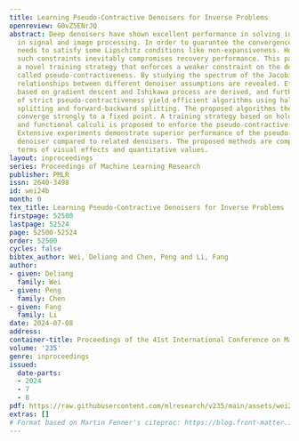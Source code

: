 ```yaml
---
title: Learning Pseudo-Contractive Denoisers for Inverse Problems
openreview: G0vZ5ENrJQ
abstract: Deep denoisers have shown excellent performance in solving inverse problems
  in signal and image processing. In order to guarantee the convergence, the denoiser
  needs to satisfy some Lipschitz conditions like non-expansiveness. However, enforcing
  such constraints inevitably compromises recovery performance. This paper introduces
  a novel training strategy that enforces a weaker constraint on the deep denoiser
  called pseudo-contractiveness. By studying the spectrum of the Jacobian matrix,
  relationships between different denoiser assumptions are revealed. Effective algorithms
  based on gradient descent and Ishikawa process are derived, and further assumptions
  of strict pseudo-contractiveness yield efficient algorithms using half-quadratic
  splitting and forward-backward splitting. The proposed algorithms theoretically
  converge strongly to a fixed point. A training strategy based on holomorphic transformation
  and functional calculi is proposed to enforce the pseudo-contractive denoiser assumption.
  Extensive experiments demonstrate superior performance of the pseudo-contractive
  denoiser compared to related denoisers. The proposed methods are competitive in
  terms of visual effects and quantitative values.
layout: inproceedings
series: Proceedings of Machine Learning Research
publisher: PMLR
issn: 2640-3498
id: wei24b
month: 0
tex_title: Learning Pseudo-Contractive Denoisers for Inverse Problems
firstpage: 52500
lastpage: 52524
page: 52500-52524
order: 52500
cycles: false
bibtex_author: Wei, Deliang and Chen, Peng and Li, Fang
author:
- given: Deliang
  family: Wei
- given: Peng
  family: Chen
- given: Fang
  family: Li
date: 2024-07-08
address:
container-title: Proceedings of the 41st International Conference on Machine Learning
volume: '235'
genre: inproceedings
issued:
  date-parts:
  - 2024
  - 7
  - 8
pdf: https://raw.githubusercontent.com/mlresearch/v235/main/assets/wei24b/wei24b.pdf
extras: []
# Format based on Martin Fenner's citeproc: https://blog.front-matter.io/posts/citeproc-yaml-for-bibliographies/
---
```

